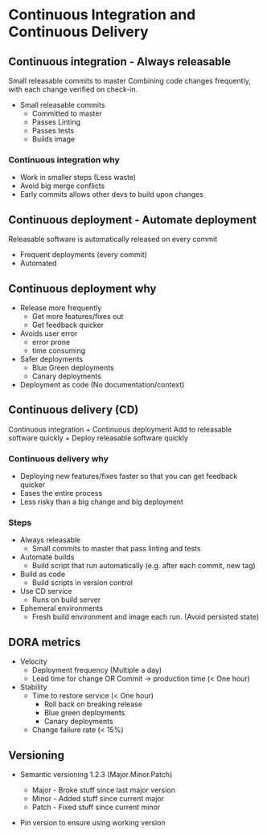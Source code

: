 # Continuous Integration and Continuous Delivery

## Continuous integration - Always releasable

Small releasable commits to master
Combining code changes frequently, with each change verified on check-in.

- Small releasable commits
  - Committed to master
  - Passes Linting
  - Passes tests
  - Builds image

### Continuous integration why

- Work in smaller steps (Less waste)
- Avoid big merge conflicts
- Early commits allows other devs to build upon changes

## Continuous deployment - Automate deployment

Releasable software is automatically released on every commit

- Frequent deployments (every commit)
- Automated

## Continuous deployment why

- Release more frequently
  - Get more features/fixes out
  - Get feedback quicker
- Avoids user error
  - error prone
  - time consuming
- Safer deployments
  - Blue Green deployments
  - Canary deployments
- Deployment as code (No documentation/context)

## Continuous delivery (CD)

Continuous integration + Continuous deployment
Add to releasable software quickly + Deploy releasable software quickly

### Continuous delivery why

- Deploying new features/fixes faster so that you can get feedback quicker
- Eases the entire process
- Less risky than a big change and big deployment

### Steps

- Always releasable
  - Small commits to master that pass linting and tests
- Automate builds
  - Build script that run automatically (e.g. after each commit, new tag)
- Build as code
  - Build scripts in version control
- Use CD service
  - Runs on build server
- Ephemeral environments
  - Fresh build environment and image each run. (Avoid persisted state)

## DORA metrics

- Velocity
  - Deployment frequency (Multiple a day)
  - Lead time for change OR Commit -> production time (< One hour)
- Stability
  - Time to restore service (< One hour)
    - Roll back on breaking release
    - Blue green deployments
    - Canary deployments
  - Change failure rate (< 15%)

## Versioning

- Semantic versioning 1.2.3 (Major.Minor.Patch)

  - Major - Broke stuff since last major version
  - Minor - Added stuff since current major
  - Patch - Fixed stuff since current minor

- Pin version to ensure using working version

